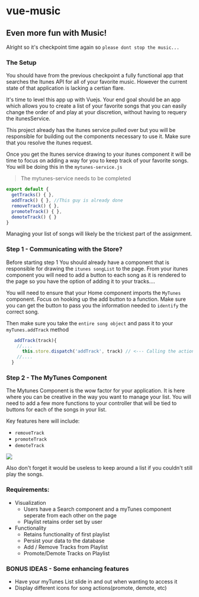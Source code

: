 # vue-music

## Even more fun with Music!

Alright so it's checkpoint time again so `please dont stop the music...`

### The Setup

You should have from the previous checkpoint a fully functional app that searches the Itunes API for all of your favorite music. However the current state of that application is lacking a certian flare.

It's time to level this app up with Vuejs. Your end goal should be an app which allows you to create a list of your favorite songs that you can easily change the order of and play at your discretion, without having to requery the itunesService.

This project already has the itunes service pulled over but you will be responsible for building out the components necessary to use it. Make sure that you resolve the itunes request.

Once you get the Itunes service drawing to your itunes component it will be time to focus on adding a way for you to keep track of your favorite songs. You will be doing this in the `mytunes-service.js`

> The mytunes-service needs to be completed 

```javascript
export default {
  getTracks() { },
  addTrack() { }, //This guy is already done
  removeTrack() { },
  promoteTrack() { },
  demoteTrack() { }
}
```
Managing your list of songs will likely be the trickest part of the assignment. 

### Step 1 -  Communicating with the Store? 

Before starting step 1 You should already have a component that is responsible for drawing the `itunes songList` to the page. From your itunes component you will need to add a button to each song as it is rendered to the page so you have the option of adding it to your tracks....

You will need to ensure that your Home component imports the `MyTunes` component. Focus on hooking up the add button to a function. Make sure you can get the button to pass you the information needed to `identify` the correct song.

Then make sure you take the `entire song object` and pass it to your `myTunes.addTrack` method

```javascript
   addTrack(track){
    //....
      this.store.dispatch('addTrack', track) // <--- Calling the action in our store
    //....
  }
```


### Step 2 - The MyTunes Component 

The Mytunes Component is the wow factor for your application. It is here where you can be creative in the way you want to manage your list. You will need to add a few more functions to your controller that will be tied to buttons for each of the songs in your list. 

Key features here will include:
- `removeTrack`
- `promoteTrack`
- `demoteTrack`

<div>
  <img src="https://bcw.blob.core.windows.net/public/img/mytunes2.jpg" />
</div>

Also don't forget it would be useless to keep around a list if you couldn't still play the songs.

### Requirements:
  - Visualization
      - Users have a Search component and a myTunes component seperate from each other on the page
      - Playlist retains order set by user
  - Functionality
      - Retains functionality of first playlist
      - Persist your data to the database
      - Add / Remove Tracks from Playlist
      - Promote/Demote Tracks on Playlist


### BONUS IDEAS - Some enhancing features 
- Have your myTunes List slide in and out when wanting to access it
- Display different icons for song actions(promote, demote, etc)
